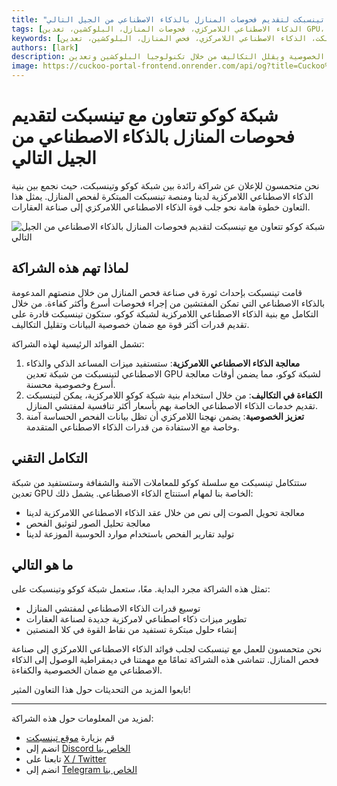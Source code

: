 ```yaml
---
title: "شبكة كوكو تتعاون مع تينسبكت لتقديم فحوصات المنازل بالذكاء الاصطناعي من الجيل التالي"
tags: [الذكاء الاصطناعي اللامركزي، فحوصات المنازل، البلوكشين، تعدين GPU، تكنولوجيا العقارات]
keywords: [شبكة كوكو، تينسبكت، الذكاء الاصطناعي اللامركزي، فحص المنازل، البلوكشين، تعدين GPU، بنية الذكاء الاصطناعي]
authors: [lark]
description: تتعاون شبكة كوكو وتينسبكت لإحداث ثورة في صناعة فحص المنازل من خلال دمج بنية الذكاء الاصطناعي اللامركزية، مما يعزز الخصوصية ويقلل التكاليف من خلال تكنولوجيا البلوكشين وتعدين GPU.
image: https://cuckoo-portal-frontend.onrender.com/api/og?title=Cuckoo%20Network%20Partners%20with%20Tenspect%20to%20Power%20Next-Generation%20AI%20Home%20Inspections
---
```


# شبكة كوكو تتعاون مع تينسبكت لتقديم فحوصات المنازل بالذكاء الاصطناعي من الجيل التالي

نحن متحمسون للإعلان عن شراكة رائدة بين شبكة كوكو وتينسبكت، حيث نجمع بين بنية الذكاء الاصطناعي اللامركزية لدينا ومنصة تينسبكت المبتكرة لفحص المنازل. يمثل هذا التعاون خطوة هامة نحو جلب قوة الذكاء الاصطناعي اللامركزي إلى صناعة العقارات.

![شبكة كوكو تتعاون مع تينسبكت لتقديم فحوصات المنازل بالذكاء الاصطناعي من الجيل التالي](https://cuckoo-portal-frontend.onrender.com/api/og?title=Cuckoo%20Network%20Partners%20with%20Tenspect%20to%20Power%20Next-Generation%20AI%20Home%20Inspections)

## لماذا تهم هذه الشراكة

قامت تينسبكت بإحداث ثورة في صناعة فحص المنازل من خلال منصتهم المدعومة بالذكاء الاصطناعي التي تمكن المفتشين من إجراء فحوصات أسرع وأكثر كفاءة. من خلال التكامل مع بنية الذكاء الاصطناعي اللامركزية لشبكة كوكو، ستكون تينسبكت قادرة على تقديم قدرات أكثر قوة مع ضمان خصوصية البيانات وتقليل التكاليف.

تشمل الفوائد الرئيسية لهذه الشراكة:

1. **معالجة الذكاء الاصطناعي اللامركزية**: ستستفيد ميزات المساعد الذكي والذكاء الاصطناعي لتينسبكت من شبكة تعدين GPU لشبكة كوكو، مما يضمن أوقات معالجة أسرع وخصوصية محسنة.
2. **الكفاءة في التكاليف**: من خلال استخدام بنية شبكة كوكو اللامركزية، يمكن لتينسبكت تقديم خدمات الذكاء الاصطناعي الخاصة بهم بأسعار أكثر تنافسية لمفتشي المنازل.
3. **تعزيز الخصوصية**: يضمن نهجنا اللامركزي أن تظل بيانات الفحص الحساسة آمنة وخاصة مع الاستفادة من قدرات الذكاء الاصطناعي المتقدمة.

## التكامل التقني

ستتكامل تينسبكت مع سلسلة كوكو للمعاملات الآمنة والشفافة وستستفيد من شبكة تعدين GPU الخاصة بنا لمهام استنتاج الذكاء الاصطناعي. يشمل ذلك:

- معالجة تحويل الصوت إلى نص من خلال عقد الذكاء الاصطناعي اللامركزية لدينا
- معالجة تحليل الصور لتوثيق الفحص
- توليد تقارير الفحص باستخدام موارد الحوسبة الموزعة لدينا

## ما هو التالي

تمثل هذه الشراكة مجرد البداية. معًا، ستعمل شبكة كوكو وتينسبكت على:

- توسيع قدرات الذكاء الاصطناعي لمفتشي المنازل
- تطوير ميزات ذكاء اصطناعي لامركزية جديدة لصناعة العقارات
- إنشاء حلول مبتكرة تستفيد من نقاط القوة في كلا المنصتين

نحن متحمسون للعمل مع تينسبكت لجلب فوائد الذكاء الاصطناعي اللامركزي إلى صناعة فحص المنازل. تتماشى هذه الشراكة تمامًا مع مهمتنا في ديمقراطية الوصول إلى الذكاء الاصطناعي مع ضمان الخصوصية والكفاءة.

تابعوا المزيد من التحديثات حول هذا التعاون المثير!

------

لمزيد من المعلومات حول هذه الشراكة:

- قم بزيارة [موقع تينسبكت](https://tenspect.com)
- انضم إلى [Discord الخاص بنا](https://cuckoo.network/dc)
- تابعنا على [X / Twitter](https://cuckoo.network/x)
- انضم إلى [Telegram الخاص بنا](https://cuckoo.network/tg)
